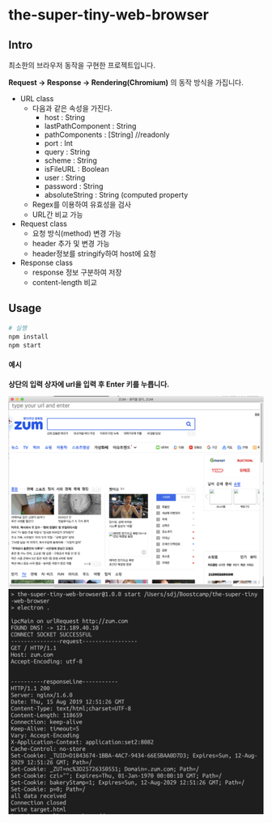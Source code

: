 # the-super-tiny-web-browser

## Intro
최소한의 브라우저 동작을 구현한 프로젝트입니다.

**Request -> Response -> Rendering(Chromium)** 의 동작 방식을 가집니다.

- URL class
  - 다음과 같은 속성을 가진다.
    - host : String
    - lastPathComponent : String
    - pathComponents : [String] //readonly
    - port : Int
    - query : String
    - scheme : String
    - isFileURL : Boolean
    - user : String
    - password : String
    - absoluteString : String (computed property
   - Regex를 이용하여 유효성을 검사
   - URL간 비교 가능
- Request class
  - 요청 방식(method) 변경 가능
  - header 추가 및 변경 가능
  - header정보를 stringify하여 host에 요청
- Response class
  - response 정보 구분하여 저장
  - content-length 비교

## Usage
```bash
# 실행
npm install
npm start
```

#### 예시

**상단의 입력 상자에 url을 입력 후 Enter 키를 누릅니다.**

![screenshot_2](https://github.com/doong-jo/the-super-tiny-web-browser/blob/master/screenshot_1.png?raw=true)
![screenshot_1](https://github.com/doong-jo/the-super-tiny-web-browser/blob/master/screenshot_2.png?raw=true)
